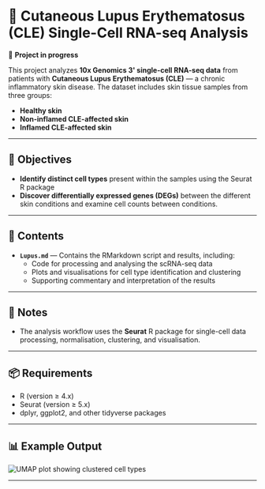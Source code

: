 # 🧬 Cutaneous Lupus Erythematosus (CLE) Single-Cell RNA-seq Analysis

🚧 **Project in progress**

This project analyzes **10x Genomics 3' single-cell RNA-seq data** from patients with **Cutaneous Lupus Erythematosus (CLE)** — a chronic inflammatory skin disease. The dataset includes skin tissue samples from three groups:
- **Healthy skin**
- **Non-inflamed CLE-affected skin**
- **Inflamed CLE-affected skin**

---

## 🎯 Objectives

- **Identify distinct cell types** present within the samples using the Seurat R package
- **Discover differentially expressed genes (DEGs)** between the different skin conditions and examine cell counts between conditions.

---

## 📄 Contents

- **`Lupus.md`** — Contains the RMarkdown script and results, including:
  - Code for processing and analysing the scRNA-seq data
  - Plots and visualisations for cell type identification and clustering
  - Supporting commentary and interpretation of the results

---

## 📌 Notes

- The analysis workflow uses the **Seurat** R package for single-cell data processing, normalisation, clustering, and visualisation.

---

## 📦 Requirements

- R (version ≥ 4.x)
- Seurat (version ≥ 5.x)
- dplyr, ggplot2, and other tidyverse packages

---

## 📊 Example Output

![UMAP plot showing clustered cell types](figure/umap_clusters.png)

---


